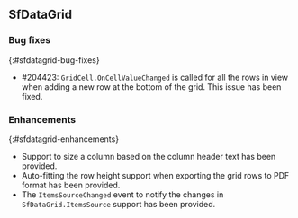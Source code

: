 ## SfDataGrid

### Bug fixes
{:#sfdatagrid-bug-fixes}

* \#204423: `GridCell.OnCellValueChanged` is called for all the rows in view when adding a new row at the bottom of the grid. This issue has been fixed. 

### Enhancements
{:#sfdatagrid-enhancements}

* Support to size a column based on the column header text has been provided.
* Auto-fitting the row height support when exporting the grid rows to PDF format has been provided.
* The `ItemsSourceChanged` event to notify the changes in `SfDataGrid.ItemsSource` support has been provided.